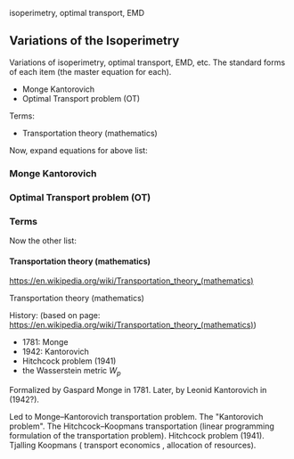 isoperimetry, optimal transport, EMD
<!-- inspired by Nielsen's poster: as a bunch of metri (distace) formulas. Then add things I came by during ... and that talk. -->
<!-- rename -->

## Variations of the Isoperimetry

Variations of isoperimetry, optimal transport, EMD, etc. The standard forms of each item (the master equation for each).

* Monge Kantorovich
* Optimal Transport problem (OT)

Terms:
* Transportation theory (mathematics)

Now, expand equations for above list:
### Monge Kantorovich

### Optimal Transport problem (OT)

### Terms
Now the other list:
<!-- a way to fit wikipedia article titles: https://en.wikipedia.org/wiki/Transportation_theory_(mathematics) -->
#### Transportation theory (mathematics)
https://en.wikipedia.org/wiki/Transportation_theory_(mathematics)

Transportation theory (mathematics)

History: (based on page: https://en.wikipedia.org/wiki/Transportation_theory_(mathematics))

* 1781: Monge
* 1942: Kantorovich
* Hitchcock problem (1941)
* the Wasserstein metric $W_p$

<!-- optimal transportation and allocation of resources.-->
Formalized by Gaspard Monge in 1781. Later, by Leonid Kantorovich in (1942?).

Led to Monge–Kantorovich transportation problem. The "Kantorovich problem".
The Hitchcock–Koopmans transportation (linear programming formulation of the transportation problem).
Hitchcock problem (1941).
Tjalling Koopmans ( transport economics , allocation of resources).
